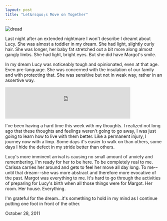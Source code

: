```yaml
---
layout: post
title: "Let&rsquo;s Move on Together"
---
```


<img src="http://2010.danielsjourney.com/images/charlie.png" title="dread">

Last night after an extended nightmare I won't describe I dreamt about Lucy. She was almost a toddler in my dream. She had light, slightly curly hair. She was longer, her baby fat stretched out a bit more along almost gangly limbs. She had light, bright eyes. But she did have Margot's smile.

In my dream Lucy was noticeably tough and opinionated, even at that age. Even pre-language. She was concerned with the insulation of our family and with protecting that. She was sensitive but not in weak way, rather in an assertive way.

<iframe width="400" height="100" style="position: relative; display: block; width: 400px; height: 100px;" src="http://bandcamp.com/EmbeddedPlayer/v=2/track=3368231831/size=venti/bgcol=FFFFFF/linkcol=FFC0CB/" allowtransparency="true" frameborder="0"><a href="http://blackbirdblackbird.bandcamp.com/track/lets-move-on-together-2">Let's Move on Together by Blackbird Blackbird</a></iframe>

I've been having a hard time this week with my thoughts. I realized not long ago that these thoughts and feelings weren't going to go away, I was just going to learn how to live with them better. Like a permanent injury, I journey now with a limp. Some days it's easier to walk on than others, some days I hide the defect in my stride better than others.

Lucy's more imminent arrival is causing no small amount of anxiety and remembering. I'm ready for her to be here. To be completely real to me. Carissa carries her around and gets to feel her move all day long. To me--until that dream--she was more abstract and therefore more evocative of the past. Margot was everything to me. It's hard to go through the activities of preparing for Lucy's birth when all those things were for Margot. Her room. Her house. Everything.

I'm grateful for the dream...it's something to hold in my mind as I continue putting one foot in front of the other.

<p class="date">October 28, 2011</p>